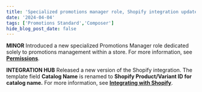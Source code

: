 ```yaml
---
title: 'Specialized promotions manager role, Shopify integration updated'
date: '2024-04-04'
tags: ['Promotions Standard','Composer']
hide_blog_post_date: false
---
```

**MINOR** Introduced a new specialized Promotions Manager role dedicated solely to promotions management within a store. For more information, see **[Permissions](https://elasticpath.dev/docs/commerce-cloud/authentication/tokens/permissions#promotions-manager)**.

**INTEGRATION HUB** Released a new version of the Shopify integration. The template field **Catalog Name** is renamed to **Shopify Product/Variant ID for catalog name.** For more information, see **[Integrating with Shopify](https://elasticpath.dev/docs/composer/integration-hub/product-information/shopify)**.
